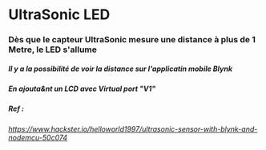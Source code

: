 # UltraSonic LED

### Dès que le capteur UltraSonic mesure une distance à plus de 1 Metre, le LED s'allume

##### Il y a la possibilité de voir la distance sur l'applicatin mobile Blynk
##### En ajouta&nt un LCD avec Virtual port "V1"


##### Ref  : 
###### https://www.hackster.io/helloworld1997/ultrasonic-sensor-with-blynk-and-nodemcu-50c074


